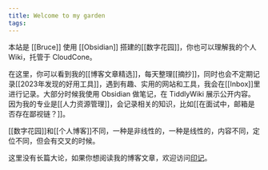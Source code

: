 ```yaml
---
title: Welcome to my garden
tags:
---
```


本站是 [[Bruce]] 使用 [[Obsidian]] 搭建的[[数字花园]]，你也可以理解我的个人 Wiki，托管于 CloudCone。

在这里，你可以看到我的[[博客文章精选]]，每天整理[[摘抄]]，同时也会不定期记录[[2023年发现的好用工具]]，遇到有趣、实用的网站和工具，我会在[[Inbox]]里进行记录。大部分时候我使用 Obsidian 做笔记，在 TiddlyWiki 展示公开内容。因为我的专业是[[人力资源管理]]，会记录相关的知识，比如[[在面试中，邮箱是否存在鄙视链？]]。

[[数字花园]]和[[个人博客]]不同，一种是非线性的，一种是线性的，内容不同，定位不同，但会有交叉的时候。

这里没有长篇大论，如果你想阅读我的博客文章，欢迎访问[印记](https://yinji.org)。